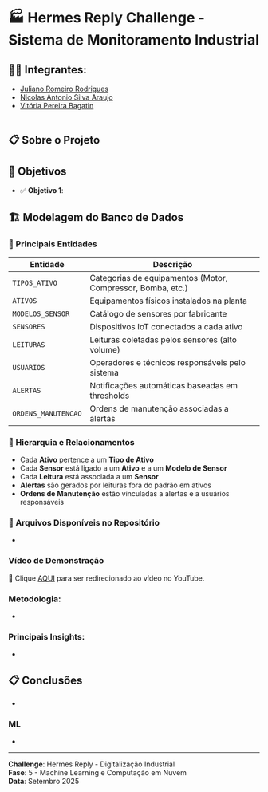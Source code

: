 # 🏭 Hermes Reply Challenge - Sistema de Monitoramento Industrial


## 👨‍🎓 Integrantes: 
- <a href="https://www.linkedin.com/in/juliano-romeiro-rodrigues/">Juliano Romeiro Rodrigues</a>
- <a href="https://www.linkedin.com/in/nicolas--araujo/">Nicolas Antonio Silva Araujo</a> 
- <a href="https://www.linkedin.com/in/vitoria-bagatin-31ba88266/">Vitória Pereira Bagatin</a> 
<br><br>

## 📋 Sobre o Projeto


## 🎯 Objetivos
- ✅ **Objetivo 1**:

## 🏗️ Modelagem do Banco de Dados


### 📌 Principais Entidades

| Entidade | Descrição |
|----------|-----------|
| `TIPOS_ATIVO` | Categorias de equipamentos (Motor, Compressor, Bomba, etc.) |
| `ATIVOS` | Equipamentos físicos instalados na planta |
| `MODELOS_SENSOR` | Catálogo de sensores por fabricante |
| `SENSORES` | Dispositivos IoT conectados a cada ativo |
| `LEITURAS` | Leituras coletadas pelos sensores (alto volume) |
| `USUARIOS` | Operadores e técnicos responsáveis pelo sistema |
| `ALERTAS` | Notificações automáticas baseadas em thresholds |
| `ORDENS_MANUTENCAO` | Ordens de manutenção associadas a alertas |

### 🔗 Hierarquia e Relacionamentos
- Cada **Ativo** pertence a um **Tipo de Ativo**  
- Cada **Sensor** está ligado a um **Ativo** e a um **Modelo de Sensor**  
- Cada **Leitura** está associada a um **Sensor**  
- **Alertas** são gerados por leituras fora do padrão em ativos  
- **Ordens de Manutenção** estão vinculadas a alertas e a usuários responsáveis

### 📂 Arquivos Disponíveis no Repositório
 -

### Vídeo de Demonstração
🔗 Clique [AQUI](youtube.com) para ser redirecionado ao vídeo no YouTube.

### Metodologia:
- 

### Principais Insights:
- 

## 📋 Conclusões
- 

### ML
- 

---

**Challenge**: Hermes Reply - Digitalização Industrial  
**Fase**: 5 - Machine Learning e Computação em Nuvem  
**Data**: Setembro 2025

